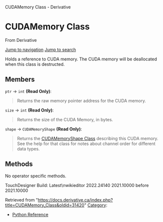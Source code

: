 

CUDAMemory Class - Derivative

























# CUDAMemory Class

From Derivative



[Jump to navigation](#mw-head)
[Jump to search](#searchInput)

Holds a reference to CUDA memory. The CUDA memory will be deallocated when this class is destructed.

  


## Members

`ptr` → `int` **(Read Only)**:

> Returns the raw memory pointer address for the CUDA memory.

`size` → `int` **(Read Only)**:

> Returns the size of the CUDA Memory, in bytes.

`shape` → `CUDAMemoryShape` **(Read Only)**:

> Returns the [CUDAMemoryShape Class](CUDAMemoryShape_Class.html "CUDAMemoryShape Class") describing this CUDA memory. See the help for that class for notes about channel order for different data types.

## Methods

No operator specific methods.

  

TouchDesigner Build: 
Latest\nwikieditor
2022.24140
2021.10000
before 2021.10000






Retrieved from "<https://docs.derivative.ca/index.php?title=CUDAMemory_Class&oldid=31420>"
[Category](Special_Categories.html "Special:Categories"):

* [Python Reference](Category_Python_Reference.html "Category:Python Reference")